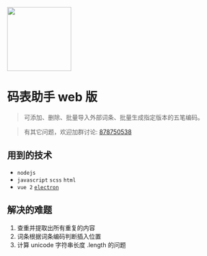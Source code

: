 <img src="https://user-images.githubusercontent.com/12215982/139462759-e6d8ebc6-180d-4d18-8c3c-68234f0ff1c0.png" width="150" />

# 码表助手 web 版 

> 可添加、删除、批量导入外部词条、批量生成指定版本的五笔编码。

> 有其它问题，欢迎加群讨论: [878750538](https://jq.qq.com/?_wv=1027&k=st8cY2sI)



## 用到的技术
- `nodejs`
- `javascript` `scss` `html`
- `vue 2` [`electron`](https://github.com/electron/electron)


## 解决的难题
1. 查重并提取出所有重复的内容
2. 词条根据词条编码判断插入位置
3. 计算 unicode 字符串长度 .length 的问题
